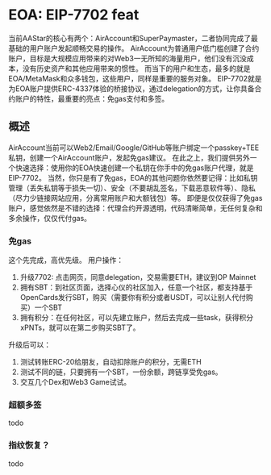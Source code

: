 # EOA: EIP-7702 feat
当前AAStar的核心有两个：AirAccount和SuperPaymaster，二者协同完成了最基础的用户账户发起顺畅交易的操作。
AirAccount为普通用户低门槛创建了合约账户，目标是大规模应用带来的对Web3一无所知的海量用户，他们没有沉没成本，没有历史资产和其他应用带来的惯性。
而当下的用户和生态，最多的就是EOA/MetaMask和众多钱包，这些用户，同样是重要的服务对象。
EIP-7702就是为EOA账户提供ERC-4337体验的桥接协议，通过delegation的方式，让你具备合约账户的特性，最重要的亮点：免gas支付和多签。

## 概述
AirAccount当前可以Web2/Email/Google/GitHub等账户绑定一个passkey+TEE 私钥，创建一个AirAccount账户，发起免gas建议。
在此之上，我们提供另外一个快速选择：使用你的EOA快速创建一个私钥在你手中的免gas账户代理，就是EIP-7702。
当然，你只是有了免gas，EOA的其他问题你依然要记得：比如私钥管理（丢失私钥等于损失一切）、安全（不要胡乱签名，下载恶意软件等）、隐私（尽力少链接网站应用，分离常用账户和大额钱包）等。
即便是仅仅获得了免gas账户，感觉依然是不错的选择：代理合约开源透明，代码清晰简单，无任何复杂和多余操作，仅仅代付gas。

### 免gas
这个先完成，高优先级。
用户操作：
1. 升级7702: 点击网页，同意delegation，交易需要ETH，建议到OP Mainnet
2. 拥有SBT：到社区页面，选择心仪的社区加入，任意一个社区，都支持基于OpenCards发行SBT，购买（需要你有积分或者USDT，可以让别人代付购买）一个SBT
3. 拥有积分：在任何社区，可以先建立账户，然后去完成一些task，获得积分xPNTs，就可以在第二步购买SBT了。

升级后可以：
1. 测试转账ERC-20给朋友，自动扣除账户的积分，无需ETH
2. 测试不同的链，只要拥有一个SBT，一份余额，跨链享受免gas。
3. 交互几个Dex和Web3 Game试试。

### 超额多签
todo
### 指纹恢复？
todo
